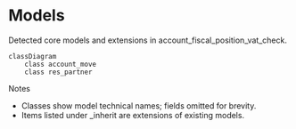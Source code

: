 # Models

Detected core models and extensions in account_fiscal_position_vat_check.

```mermaid
classDiagram
    class account_move
    class res_partner
```

Notes
- Classes show model technical names; fields omitted for brevity.
- Items listed under _inherit are extensions of existing models.
